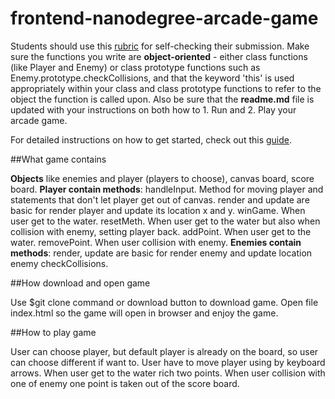 frontend-nanodegree-arcade-game
===============================

Students should use this [rubric](https://review.udacity.com/#!/projects/2696458597/rubric) for self-checking their submission. Make sure the functions you write are **object-oriented** - either class functions (like Player and Enemy) or class prototype functions such as Enemy.prototype.checkCollisions, and that the keyword 'this' is used appropriately within your class and class prototype functions to refer to the object the function is called upon. Also be sure that the **readme.md** file is updated with your instructions on both how to 1. Run and 2. Play your arcade game.

For detailed instructions on how to get started, check out this [guide](https://docs.google.com/document/d/1v01aScPjSWCCWQLIpFqvg3-vXLH2e8_SZQKC8jNO0Dc/pub?embedded=true).


##What game contains

**Objects** like enemies and player (players to choose), canvas board, score board.
**Player contain methods**:
handleInput. Method for moving player and statements that don't let player get out of canvas.
render and update are basic for render player and update its location x and y.
winGame. When user get to the water.
resetMeth. When user get to the water but also when collision with enemy, setting player back.
addPoint. When user get to the water.
removePoint. When user collision with enemy.
**Enemies contain methods**:
render, update are basic for render enemy and update location enemy
checkCollisions.

##How download and open game

Use $git clone command or download button to download game.
Open file index.html so the game will open in browser and enjoy the game.

##How to play game

User can choose player, but default player is already on the board, so user can choose different if want to.
User have to move player using by keyboard arrows.
When user get to the water rich two points.
When user collision with one of enemy one point is taken out of the score board.
